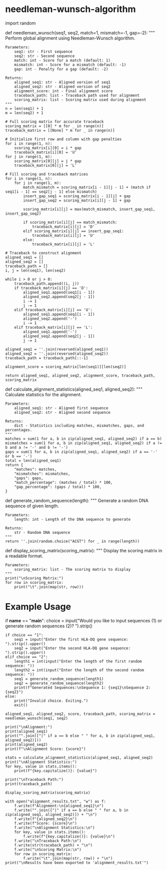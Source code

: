 # needleman-wunsch-algorithm
import random

def needleman_wunsch(seq1, seq2, match=1, mismatch=-1, gap=-2):
    """
    Perform global alignment using Needleman-Wunsch algorithm.

    Parameters:
        seq1: str - First sequence
        seq2: str - Second sequence
        match: int - Score for a match (default: 1)
        mismatch: int - Score for a mismatch (default: -1)
        gap: int - Penalty for a gap (default: -2)

    Returns:
        aligned_seq1: str - Aligned version of seq1
        aligned_seq2: str - Aligned version of seq2
        alignment_score: int - Final alignment score
        traceback_path: list - Traceback path used for alignment
        scoring_matrix: list - Scoring matrix used during alignment
    """
    n = len(seq1) + 1
    m = len(seq2) + 1

    # Full scoring matrix for accurate traceback
    scoring_matrix = [[0] * m for _ in range(n)]
    traceback_matrix = [[None] * m for _ in range(n)]

    # Initialize first row and column with gap penalties
    for i in range(1, n):
        scoring_matrix[i][0] = i * gap
        traceback_matrix[i][0] = 'U'
    for j in range(1, m):
        scoring_matrix[0][j] = j * gap
        traceback_matrix[0][j] = 'L'

    # Fill scoring and traceback matrices
    for i in range(1, n):
        for j in range(1, m):
            match_mismatch = scoring_matrix[i - 1][j - 1] + (match if seq1[i - 1] == seq2[j - 1] else mismatch)
            insert_gap_seq1 = scoring_matrix[i - 1][j] + gap
            insert_gap_seq2 = scoring_matrix[i][j - 1] + gap

            scoring_matrix[i][j] = max(match_mismatch, insert_gap_seq1, insert_gap_seq2)

            if scoring_matrix[i][j] == match_mismatch:
                traceback_matrix[i][j] = 'D'
            elif scoring_matrix[i][j] == insert_gap_seq1:
                traceback_matrix[i][j] = 'U'
            else:
                traceback_matrix[i][j] = 'L'

    # Traceback to construct alignment
    aligned_seq1 = []
    aligned_seq2 = []
    traceback_path = []
    i, j = len(seq1), len(seq2)

    while i > 0 or j > 0:
        traceback_path.append((i, j))
        if traceback_matrix[i][j] == 'D':
            aligned_seq1.append(seq1[i - 1])
            aligned_seq2.append(seq2[j - 1])
            i -= 1
            j -= 1
        elif traceback_matrix[i][j] == 'U':
            aligned_seq1.append(seq1[i - 1])
            aligned_seq2.append('-')
            i -= 1
        elif traceback_matrix[i][j] == 'L':
            aligned_seq1.append('-')
            aligned_seq2.append(seq2[j - 1])
            j -= 1

    aligned_seq1 = ''.join(reversed(aligned_seq1))
    aligned_seq2 = ''.join(reversed(aligned_seq2))
    traceback_path = traceback_path[::-1]

    alignment_score = scoring_matrix[len(seq1)][len(seq2)]

    return aligned_seq1, aligned_seq2, alignment_score, traceback_path, scoring_matrix

def calculate_alignment_statistics(aligned_seq1, aligned_seq2):
    """
    Calculate statistics for the alignment.

    Parameters:
        aligned_seq1: str - Aligned first sequence
        aligned_seq2: str - Aligned second sequence

    Returns:
        dict - Statistics including matches, mismatches, gaps, and percentages.
    """
    matches = sum(1 for a, b in zip(aligned_seq1, aligned_seq2) if a == b)
    mismatches = sum(1 for a, b in zip(aligned_seq1, aligned_seq2) if a != b and a != '-' and b != '-')
    gaps = sum(1 for a, b in zip(aligned_seq1, aligned_seq2) if a == '-' or b == '-')
    total = len(aligned_seq1)
    return {
        "matches": matches,
        "mismatches": mismatches,
        "gaps": gaps,
        "match_percentage": (matches / total) * 100,
        "gap_percentage": (gaps / total) * 100,
    }

def generate_random_sequence(length):
    """
    Generate a random DNA sequence of given length.

    Parameters:
        length: int - Length of the DNA sequence to generate

    Returns:
        str - Random DNA sequence
    """
    return ''.join(random.choice("ACGT") for _ in range(length))

def display_scoring_matrix(scoring_matrix):
    """
    Display the scoring matrix in a readable format.

    Parameters:
        scoring_matrix: list - The scoring matrix to display
    """
    print("\nScoring Matrix:")
    for row in scoring_matrix:
        print("\t".join(map(str, row)))

# Example Usage
if __name__ == "__main__":
    choice = input("Would you like to input sequences (1) or generate random sequences (2)? ").strip()

    if choice == "1":
        seq1 = input("Enter the first HLA-DQ gene sequence: ").strip().upper()
        seq2 = input("Enter the second HLA-DQ gene sequence: ").strip().upper()
    elif choice == "2":
        length1 = int(input("Enter the length of the first random sequence: "))
        length2 = int(input("Enter the length of the second random sequence: "))
        seq1 = generate_random_sequence(length1)
        seq2 = generate_random_sequence(length2)
        print(f"Generated Sequences:\nSequence 1: {seq1}\nSequence 2: {seq2}")
    else:
        print("Invalid choice. Exiting.")
        exit()

    aligned_seq1, aligned_seq2, score, traceback_path, scoring_matrix = needleman_wunsch(seq1, seq2)

    print("\nAlignment:")
    print(aligned_seq1)
    print("".join(["|" if a == b else " " for a, b in zip(aligned_seq1, aligned_seq2)]))
    print(aligned_seq2)
    print(f"\nAlignment Score: {score}")

    stats = calculate_alignment_statistics(aligned_seq1, aligned_seq2)
    print("\nAlignment Statistics:")
    for key, value in stats.items():
        print(f"{key.capitalize()}: {value}")

    print("\nTraceback Path:")
    print(traceback_path)

    display_scoring_matrix(scoring_matrix)

    with open("alignment_results.txt", "w") as f:
        f.write(f"Alignment:\n{aligned_seq1}\n")
        f.write("".join(["|" if a == b else " " for a, b in zip(aligned_seq1, aligned_seq2)]) + "\n")
        f.write(f"{aligned_seq2}\n")
        f.write(f"Score: {score}\n")
        f.write("\nAlignment Statistics:\n")
        for key, value in stats.items():
            f.write(f"{key.capitalize()}: {value}\n")
        f.write("\nTraceback Path:\n")
        f.write(str(traceback_path) + "\n")
        f.write("\nScoring Matrix:\n")
        for row in scoring_matrix:
            f.write("\t".join(map(str, row)) + "\n")
    print("\nResults have been exported to 'alignment_results.txt'")
